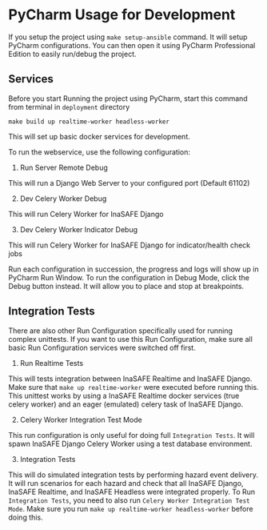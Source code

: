 # PyCharm Usage for Development

If you setup the project using ```make setup-ansible``` command. It will
setup PyCharm configurations. You can then open it using PyCharm Professional
Edition to easily run/debug the project.

## Services

Before you start Running the project using PyCharm, start this command
from terminal in `deployment` directory

```
make build up realtime-worker headless-worker
```

This will set up basic docker services for development.

To run the webservice, use the following configuration:

1. Run Server Remote Debug

This will run a Django Web Server to your configured port (Default 61102)

2. Dev Celery Worker Debug

This will run Celery Worker for InaSAFE Django

3. Dev Celery Worker Indicator Debug

This will run Celery Worker for InaSAFE Django for indicator/health check jobs


Run each configuration in succession, the progress and logs will show up in PyCharm Run Window.
To run the configuration in Debug Mode, click the Debug button instead.
It will allow you to place and stop at breakpoints.

## Integration Tests

There are also other Run Configuration specifically used for running complex unittests.
If you want to use this Run Configuration, make sure all basic Run Configuration
services were switched off first.

1. Run Realtime Tests

This will tests integration between InaSAFE Realtime and InaSAFE Django.
Make sure that ```make up realtime-worker``` were executed before running this.
This unittest works by using a InaSAFE Realtime docker services (true celery worker)
and an eager (emulated) celery task of InaSAFE Django.

2. Celery Worker Integration Test Mode

This run configuration is only useful for doing full ```Integration Tests```.
It will spawn InaSAFE Django Celery Worker using a test database environment.

3. Integration Tests

This will do simulated integration tests by performing hazard event delivery.
It will run scenarios for each hazard and check that all InaSAFE Django, InaSAFE Realtime, and InaSAFE Headless
were integrated properly. To Run ```Integration Tests```, you need to also run
```Celery Worker Integration Test Mode```.
Make sure you run ```make up realtime-worker headless-worker``` before doing this.

